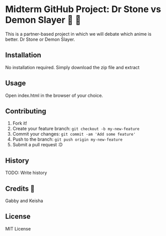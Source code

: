 # Midterm GitHub Project: Dr Stone vs Demon Slayer 🌳 👺
This is a partner-based project in which we will debate which anime is better. Dr Stone or Demon Slayer.
## Installation
No installation required. Simply download the zip file and extract
## Usage
Open index.html in the browser of your choice.
## Contributing
1. Fork it!
2. Create your feature branch: `git checkout -b my-new-feature`
3. Commit your changes: `git commit -am 'Add some feature'`
4. Push to the branch: `git push origin my-new-feature`
5. Submit a pull request :D
## History
TODO: Write history
## Credits 🤗
Gabby and Keisha
## License
MIT License
